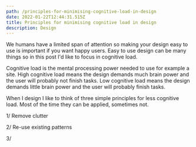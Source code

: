 ```yaml
---
path: /principles-for-minimising-cognitive-load-in-design
date: 2022-01-22T12:44:31.515Z
title: Principles for minimising cognitive load in design
description: Design
---
```

We humans have a limited span of attention so making your design easy to use is important if you want happy users. Easy to use design can be many things so in this post I'd like to focus in cognitive load.

Cognitive load is the mental processing power needed to use for example a site. High cognitive load means the design demands much brain power and the user will probably not finish tasks. Low cognitive load means the design demands little brain power and the user will probably finish tasks. 

When I design I like to think of three simple principles for less cognitive load. Most of the time they can be applied, sometimes not.

1/ Remove clutter

2/ Re-use existing patterns

3/